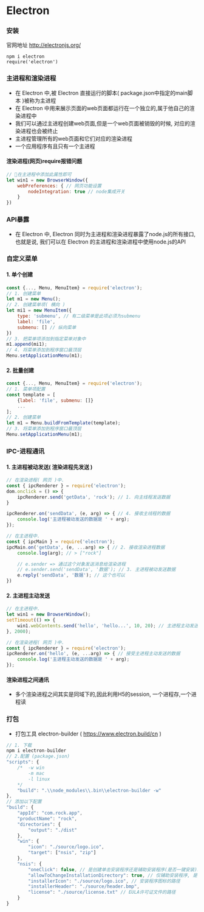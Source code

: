 # Electron

### 安装

官网地址   http://electronjs.org/
```
npm i electron
require('electron')
```

### 主进程和渲染进程

- 在 Electron 中,被 Electron 直接运行的脚本( package.json中指定的main脚本 )被称为主进程
- 在 Electron 中用来展示页面的web页面都运行在一个独立的,属于他自己的渲染进程中
- 我们可以通过主进程创建web页面,但是一个web页面被销毁的时候, 对应的渲染进程也会被终止
- 主进程管理所有的web页面和它们对应的渲染进程
- 一个应用程序有且只有一个主进程

#### 渲染进程(网页)require报错问题
```js
// 在主进程中添加此属性即可
let win1 = new BrowserWindow({
    webPreferences: { // 网页功能设置
        nodeIntegration: true // node集成开关
    }
})
```

### API暴露
- 在 Electron 中, Electron 同时为主进程和渲染进程暴露了node.js的所有接口, 也就是说, 我们可以在 Electron 的主进程和渲染进程中使用node.js的API

### 自定义菜单
#### 1. 单个创建
```js
const {..., Menu, MenuItem} = require('electron');
// 1. 创建菜单
let m1 = new Menu();
// 2. 创建菜单项( 横向 )
let mi1 = new MenuItem({
    type: 'submenu', // 有二级菜单是此项必须为submenu
    label: 'file',
    submenu: [] // 纵向菜单
})
// 3. 把菜单项添加到指定菜单对象中
m1.append(mi1);
// 4. 将菜单添加到程序窗口最顶层
Menu.setApplicationMenu(m1);
```

#### 2. 批量创建
```js
const {..., Menu, MenuItem} = require('electron');
// 1. 菜单项配置
const template = [
    {label: 'file', submenu: []}
    ...
];
// 2. 创建菜单
let m1 = Menu.buildFromTemplate(template);
// 3. 将菜单添加到程序窗口最顶层
Menu.setApplicationMenu(m1);
```
### IPC-进程通讯
#### 1. 主进程被动发送( 渲染进程先发送 )
```js
// 在渲染进程( 网页 )中.
const { ipcRenderer } = require('electron');
dom.onclick = () => {
    ipcRenderer.send('getData', 'rock'); // 1. 向主线程发送数据
}

ipcRenderer.on('sendData', (e, arg) => { // 4. 接收主线程的数据
    console.log('主进程被动发送的数据是 ' + arg);
});
```
```js
// 在主进程中.
const { ipcMain } = require('electron');
ipcMain.on('getData', (e, ...arg) => { // 2. 接收渲染进程数据
    console.log(arg); // > ["rock"]

    // e.sender => 通过这个对象发送消息给渲染进程
    // e.sender.send('sendData', '数据'); // 3. 主进程被动发送数据
    e.reply('sendData', '数据'); // 这个也可以
})
```

#### 2.  主进程主动发送
```js
// 在主进程中.
let win1 = new BrowserWindow();
setTimeout(() => {
    win1.webContents.send('hello', 'hello...', 10, 20); // 主进程主动发送数据
}, 2000);
```
```js
// 在渲染进程( 网页 )中.
const { ipcRenderer } = require('electron');
ipcRenderer.on('hello', (e, ...arg) => { // 接受主进程主动发送的数据
    console.log('主进程主动发送的数据是 ' + arg);
});

```
#### 渲染进程之间通讯
- 多个渲染进程之间其实是同域下的,因此利用H5的session, 一个进程存,一个进程读

### 打包
- 打包工具 electron-builder ( https://www.electron.build/cn )
```js
// 1. 下载
npm i electron-builder
// 2.配置 (package.json)
"scripts": {
    /*  -w win
        -m mac
        -l linux
    */
    "build": ".\\node_modules\\.bin\\electron-builder -w"
},
// 添加以下配置
"build": {
    "appId": "com.rock.app",
    "productName": "rock",
    "directories": {
        "output": "./dist"
    },
    "win": {
        "icon": "./source/logo.ico",
        "target": ["nsis", "zip"]
    },
    "nsis": {
        "oneClick": false, // 是创建单击安装程序还是辅助安装程序(是否一键安装)。
        "allowToChangeInstallationDirectory": true, // 仅辅助安装程序, 是否允许用户更改安装目录
        "installerIcon": "./source/logo.ico", // 安装程序图标的路径
        "installerHeader": "./source/header.bmp",
        "license": "./source/license.txt" // EULA许可证文件的路径
    }
}
```



